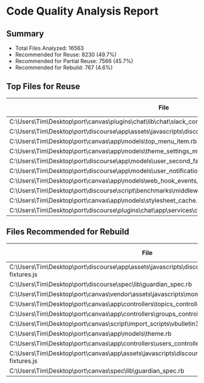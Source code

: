 # Code Quality Analysis Report

## Summary

- Total Files Analyzed: 16563
- Recommended for Reuse: 8230 (49.7%)
- Recommended for Partial Reuse: 7566 (45.7%)
- Recommended for Rebuild: 767 (4.6%)

## Top Files for Reuse

| File | Score | LOC | Complexity | Comment Coverage |
|------|-------|-----|------------|------------------|
| C:\Users\Tim\Desktop\port\canvas\plugins\chat\lib\chat\slack_compatibility.rb | 100 | 62 | 10 | 37.1% |
| C:\Users\Tim\Desktop\port\discourse\app\assets\javascripts\discourse\app\lib\raw-render-glimmer.js | 100 | 55 | 2 | 52.7% |
| C:\Users\Tim\Desktop\port\canvas\app\models\top_menu_item.rb | 100 | 60 | 5 | 41.7% |
| C:\Users\Tim\Desktop\port\canvas\app\models\theme_settings_migration.rb | 100 | 54 | 2 | 33.3% |
| C:\Users\Tim\Desktop\port\discourse\app\models\user_second_factor.rb | 100 | 62 | 5 | 32.3% |
| C:\Users\Tim\Desktop\port\discourse\app\models\user_notification_schedule.rb | 100 | 75 | 10 | 37.3% |
| C:\Users\Tim\Desktop\port\canvas\app\models\web_hook_events_daily_aggregate.rb | 100 | 57 | 3 | 31.6% |
| C:\Users\Tim\Desktop\port\discourse\script\benchmarks\middleware\test.rb | 100 | 68 | 1 | 32.4% |
| C:\Users\Tim\Desktop\port\canvas\app\models\stylesheet_cache.rb | 100 | 58 | 8 | 31.0% |
| C:\Users\Tim\Desktop\port\discourse\plugins\chat\app\services\chat\update_thread_notification_settings.rb | 100 | 70 | 4 | 31.4% |

## Files Recommended for Rebuild

| File | Score | LOC | Complexity | Comment Coverage |
|------|-------|-----|------------|------------------|
| C:\Users\Tim\Desktop\port\discourse\app\assets\javascripts\discourse\tests\fixtures\discovery-fixtures.js | 13 | 6657 | 123 | 0.0% |
| C:\Users\Tim\Desktop\port\discourse\spec\lib\guardian_spec.rb | 13 | 4546 | 509 | 0.2% |
| C:\Users\Tim\Desktop\port\canvas\vendor\assets\javascripts\moment-timezone-with-data.js | 13 | 1581 | 197 | 3.0% |
| C:\Users\Tim\Desktop\port\canvas\app\controllers\topics_controller.rb | 13 | 1492 | 252 | 1.3% |
| C:\Users\Tim\Desktop\port\canvas\app\controllers\groups_controller.rb | 13 | 1108 | 154 | 0.8% |
| C:\Users\Tim\Desktop\port\canvas\script\import_scripts\vbulletin3.rb | 13 | 1698 | 222 | 4.5% |
| C:\Users\Tim\Desktop\port\canvas\app\models\theme.rb | 13 | 1063 | 118 | 3.8% |
| C:\Users\Tim\Desktop\port\canvas\app\controllers\users_controller.rb | 13 | 2257 | 407 | 2.4% |
| C:\Users\Tim\Desktop\port\canvas\app\assets\javascripts\discourse\tests\fixtures\discovery-fixtures.js | 13 | 6657 | 123 | 0.0% |
| C:\Users\Tim\Desktop\port\canvas\spec\lib\guardian_spec.rb | 13 | 4546 | 509 | 0.2% |
